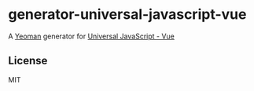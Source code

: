 # generator-universal-javascript-vue

A [Yeoman](http://yeoman.io/) generator for [Universal JavaScript - Vue](https://github.com/justinhelmer/universal-javascript-vue)

## License

MIT